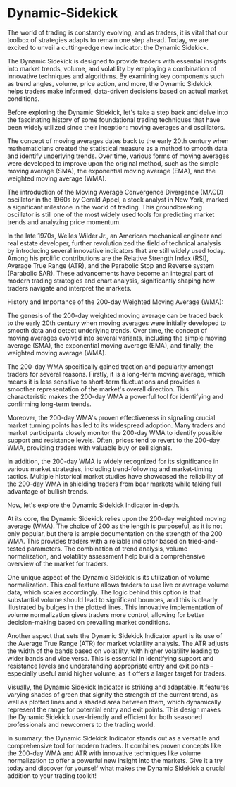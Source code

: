# Dynamic-Sidekick
 The world of trading is constantly evolving, and as traders, it is vital that our toolbox of strategies adapts to remain one step ahead. Today, we are excited to unveil a cutting-edge new indicator: the Dynamic Sidekick.

 The Dynamic Sidekick is designed to provide traders with essential insights into market trends, volume, and volatility by employing a combination of innovative techniques and algorithms. By examining key components  such as trend angles, volume, price action, and more, the Dynamic Sidekick helps traders make informed, data-driven decisions based on actual market conditions.

 Before exploring the Dynamic Sidekick, let's take a step back and delve into the fascinating history of some foundational trading techniques that have been widely utilized since their inception: moving averages and  oscillators.
 
 The concept of moving averages dates back to the early 20th century when mathematicians created the statistical measure as a method to smooth data and identify underlying trends. Over time, various forms of moving averages were developed to improve upon the original method, such as the simple moving average (SMA), the exponential moving average (EMA), and the weighted moving average (WMA).
 
 The introduction of the Moving Average Convergence Divergence (MACD) oscillator in the 1960s by Gerald Appel, a stock analyst in New York, marked a significant milestone in the world of trading. This groundbreaking oscillator is still one of the most widely used tools for predicting market trends and analyzing price momentum.
 
 In the late 1970s, Welles Wilder Jr., an American mechanical engineer and real estate developer, further revolutionized the field of technical analysis by introducing several innovative indicators that are still widely used today. Among his prolific contributions are the Relative Strength Index (RSI), Average True Range (ATR), and the Parabolic Stop and Reverse system (Parabolic SAR). These advancements have become an integral part of modern trading strategies and chart analysis, significantly shaping how traders navigate and interpret the markets.
 
 History and Importance of the 200-day Weighted Moving Average (WMA):
 
 The genesis of the 200-day weighted moving average can be traced back to the early 20th century when moving averages were initially developed to smooth data and detect underlying trends. Over time, the concept of moving averages evolved into several variants, including the simple moving average (SMA), the exponential moving average (EMA), and finally, the weighted moving average (WMA).
 
 The 200-day WMA specifically gained traction and popularity amongst traders for several reasons. Firstly, it is a long-term moving average, which means it is less sensitive to short-term fluctuations and provides a smoother representation of the market's overall direction. This characteristic makes the 200-day WMA a powerful tool for identifying and confirming long-term trends.
 
 Moreover, the 200-day WMA's proven effectiveness in signaling crucial market turning points has led to its widespread adoption. Many traders and market participants closely monitor the 200-day WMA to identify possible support and resistance levels. Often, prices tend to revert to the 200-day WMA, providing traders with valuable buy or sell signals.
 
 In addition, the 200-day WMA is widely recognized for its significance in various market strategies, including trend-following and market-timing tactics. Multiple historical market studies have showcased the reliability of the 200-day WMA in shielding traders from bear markets while taking full advantage of bullish trends.
 
 Now, let's explore the Dynamic Sidekick Indicator in-depth.
 
 At its core, the Dynamic Sidekick relies upon the 200-day weighted moving average (WMA). The choice of 200 as the length is purposeful, as it is not only popular, but there is ample documentation on the strength of the 200 WMA. This provides traders with a reliable indicator based on tried-and-tested parameters. The combination of trend analysis, volume normalization, and volatility assessment help build a comprehensive overview of the market for traders.
 
 One unique aspect of the Dynamic Sidekick is its utilization of volume normalization. This cool feature allows traders to use live or average volume data, which scales accordingly. The logic behind this option is that substantial volume should lead to significant bounces, and this is clearly illustrated by bulges in the plotted lines. This innovative implementation of volume normalization gives traders more control, allowing for better decision-making based on prevailing market conditions.
 
 Another aspect that sets the Dynamic Sidekick Indicator apart is its use of the Average True Range (ATR) for market volatility analysis. The ATR adjusts the width of the bands based on volatility, with higher volatility leading to wider bands and vice versa. This is essential in identifying support and resistance levels and understanding appropriate entry and exit points – especially useful amid higher volume, as it offers a larger target for traders.
 
 Visually, the Dynamic Sidekick Indicator is striking and adaptable. It features varying shades of green that signify the strength of the current trend, as well as plotted lines and a shaded area between them, which dynamically represent the range for potential entry and exit points. This design makes the Dynamic Sidekick user-friendly and efficient for both seasoned professionals and newcomers to the trading world.
 
 In summary, the Dynamic Sidekick Indicator stands out as a versatile and comprehensive tool for modern traders. It combines proven concepts like the 200-day WMA and ATR with innovative techniques like volume normalization to offer a powerful new insight into the markets. Give it a try today and discover for yourself what makes the Dynamic Sidekick a crucial addition to your trading toolkit!
